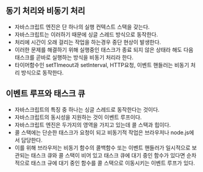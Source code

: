 ## 동기 처리와 비동기 처리
- 자바스크립트 엔진은 단 하나의 실행 컨텍스트 스택을 갖는다.
- 자바스크립트는 이러하기 때문에 싱글 스레드 방식으로 동작한다. 
- 처리에 시간이 오래 걸리는 작업을 하는경우 중단 현상이 발생한다.
- 이러한 문제를 해결하기 위해 실행중인 태스크가 종료 되지 않은 상태라 해도 다음 태스크를 곧바로 실행하는 방식을 비동기 처리라 한다.
- 타이머함수인 setTImeout과 setInterval, HTTP요청, 이벤트 핸들러는 비동기 처리 방식으로 동작한다.
## 이벤트 루프와 태스크 큐
- 자바스크립트의 특징 중 하나는 싱글 스레드로 동작한다는 것이다.
- 자바스크립트의 동시성을 지원하는 것이 이벤트 루프이다.
- 자바스크립트 엔진은 두가지의 영역을 가지고 있는데 콜 스택과 힙이다.
- 콜 스택에는 단순한 태스크가 요청이 되고 비동기적 작업은 브라우저나 node.js에서 담당한다.
- 이를 위해 브라우저는 비동기 함수의 콜백함수 또는 이벤트 핸들러가 일시적으로 보관되는 태스크 큐와 콜 스택이 비어 있고 태스크 큐에 대기 중인 함수가 있다면 순차적으로 태스크 규에 대기 중인 함수를 콜 스택으로 이동시키는 이벤트 루프가 있다.
